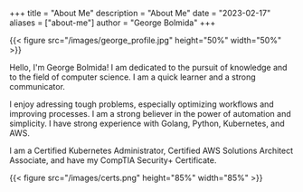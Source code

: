 +++
title = "About Me"
description = "About Me"
date = "2023-02-17"
aliases = ["about-me"]
author = "George Bolmida"
+++

{{< figure src="/images/george_profile.jpg" height="50%" width="50%" >}}

Hello, I'm George Bolmida! I am dedicated to the pursuit of knowledge and to the field of computer science. I am a quick learner and a strong communicator.

I enjoy adressing tough problems, especially optimizing workflows and improving processes. I am a strong believer in the power of automation and simplicity. I have strong experience with Golang, Python, Kubernetes, and AWS.

I am a Certified Kubernetes Administrator, Certified AWS Solutions Architect Associate, and have my CompTIA Security+ Certificate.

{{< figure src="/images/certs.png" height="85%" width="85%" >}}
